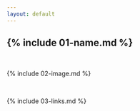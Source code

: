 ```yaml
---
layout: default
---
```


## {% include 01-name.md %}

<br>

{% include 02-image.md %}

<br>

{% include 03-links.md %}

